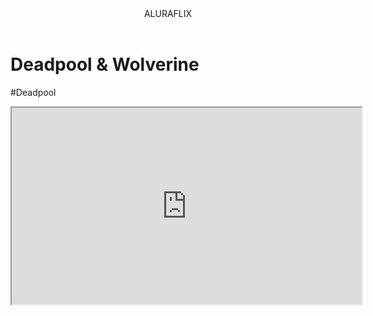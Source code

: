 <body>

<header>ALURAFLIX</header>

<h1>Deadpool & Wolverine</h1>
<p>#Deadpool</p>

<iframe width="560" height="315" src="https://www.youtube.com/embed/JjnzxHdZtYY?si=IQbG8LSVKlSqeCt4"

<body>





